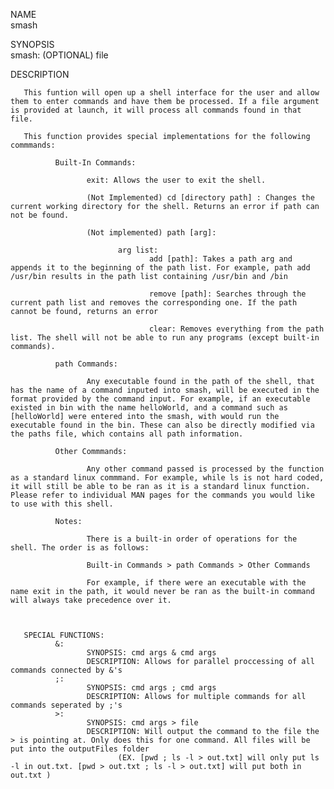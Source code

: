 NAME         
       smash

SYNOPSIS         
       smash: (OPTIONAL) file 

DESCRIPTION      

       This funtion will open up a shell interface for the user and allow them to enter commands and have them be processed. If a file argument is provided at launch, it will process all commands found in that file.

       This function provides special implementations for the following commmands:

              Built-In Commands:

                     exit: Allows the user to exit the shell.

                     (Not Implemented) cd [directory path] : Changes the current working directory for the shell. Returns an error if path can not be found.

                     (Not implemented) path [arg]:

                            arg list: 
                                   add [path]: Takes a path arg and appends it to the beginning of the path list. For example, path add /usr/bin results in the path list containing /usr/bin and /bin 

                                   remove [path]: Searches through the current path list and removes the corresponding one. If the path cannot be found, returns an error

                                   clear: Removes everything from the path list. The shell will not be able to run any programs (except built-in commands).

              path Commands:

                     Any executable found in the path of the shell, that has the name of a command inputed into smash, will be executed in the format provided by the command input. For example, if an executable existed in bin with the name helloWorld, and a command such as [helloWorld] were entered into the smash, with would run the executable found in the bin. These can also be directly modified via the paths file, which contains all path information. 

              Other Commmands:

                     Any other command passed is processed by the function as a standard linux commmand. For example, while ls is not hard coded, it will still be able to be ran as it is a standard linux function. Please refer to individual MAN pages for the commands you would like to use with this shell. 

              Notes:

                     There is a built-in order of operations for the shell. The order is as follows:
                     
                     Built-in Commands > path Commands > Other Commands

                     For example, if there were an executable with the name exit in the path, it would never be ran as the built-in command will always take precedence over it. 


       
       SPECIAL FUNCTIONS: 
              &: 
                     SYNOPSIS: cmd args & cmd args
                     DESCRIPTION: Allows for parallel proccessing of all commands connected by &'s
              ;:
                     SYNOPSIS: cmd args ; cmd args
                     DESCRIPTION: Allows for multiple commands for all commands seperated by ;'s
              >:
                     SYNOPSIS: cmd args > file 
                     DESCRIPTION: Will output the command to the file the > is pointing at. Only does this for one command. All files will be put into the outputFiles folder
                            (EX. [pwd ; ls -l > out.txt] will only put ls -l in out.txt. [pwd > out.txt ; ls -l > out.txt] will put both in out.txt )
